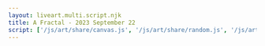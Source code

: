 ```yaml
---
layout: liveart.multi.script.njk
title: A Fractal - 2023 September 22
script: ['/js/art/share/canvas.js', '/js/art/share/random.js', '/js/art/share/ani.js', '/js/art/share/draw_kit.js', '/js/art/latest.js']
---
```



